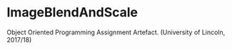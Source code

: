 # ImageBlendAndScale
Object Oriented Programming Assignment Artefact. (University of Lincoln, 2017/18) 
